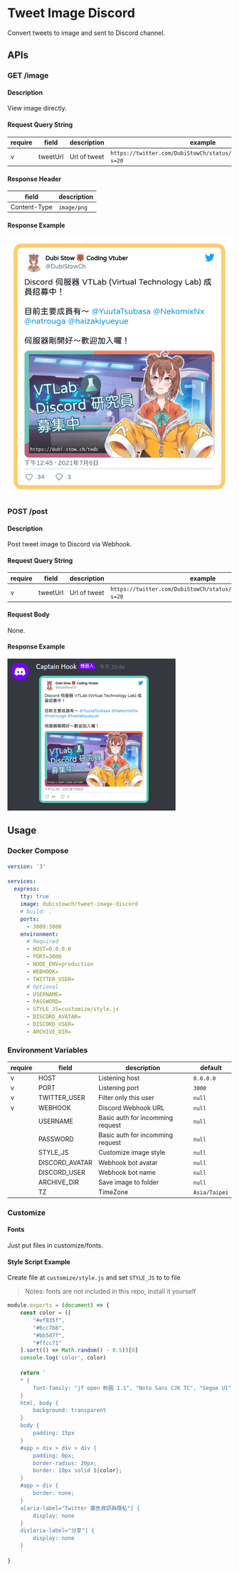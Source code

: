 # Tweet Image Discord
Convert tweets to image and sent to Discord channel.

## APIs
### GET /image
#### Description
View image directly.

#### Request Query String
|require|field|description|example|
|--|--|--|--|
|v|tweetUrl|Url of tweet|`https://twitter.com/DubiStowCh/status/1413787021563232257?s=20`|

#### Response Header
|field|description|
|--|--|
|Content-Type|`image/png`|

#### Response Example
![](/docs/example.png)

### POST /post
#### Description
Post tweet image to Discord via Webhook.

#### Request Query String
|require|field|description|example|
|--|--|--|--|
|v|tweetUrl|Url of tweet|`https://twitter.com/DubiStowCh/status/1413787021563232257?s=20`|

#### Request Body
None.

#### Response Example
![](/docs/example-discord.png)



## Usage
### Docker Compose
```yaml
version: '3'

services:
  express:
    tty: true
    image: dubistowch/tweet-image-discord
    # build: .
    ports:
      - 3000:3000
    environment:
      # Required
      - HOST=0.0.0.0
      - PORT=3000
      - NODE_ENV=production
      - WEBHOOK=
      - TWITTER_USER=
      # Optional
      - USERNAME=
      - PASSWORD=
      - STYLE_JS=customize/style.js
      - DISCORD_AVATAR=
      - DISCORD_USER=
      - ARCHIVE_DIR=

```

### Environment Variables

|require|field|description|default|
|--|--|--|--|
|v|HOST|Listening host|`0.0.0.0`|
|v|PORT|Listening port|`3000`|
|v|TWITTER_USER|Filter only this user|`null`|
|v|WEBHOOK|Discord Webhook URL|`null`|
||USERNAME|Basic auth for incomming request|`null`|
||PASSWORD|Basic auth for incomming request|`null`|
||STYLE_JS|Customize image style|`null`|
||DISCORD_AVATAR|Webhook bot avatar|`null`|
||DISCORD_USER|Webhook bot name|`null`|
||ARCHIVE_DIR|Save image to folder|`null`|
||TZ|TimeZone|`Asia/Taipei`|


### Customize

#### Fonts
Just put files in customize/fonts.


#### Style Script Example
Create file at `customize/style.js` and set `STYLE_JS` to to file

> Notes: fonts are not included in this repo, install it yourself 

```js
module.exports = (document) => {
    const color = ([
        "#ef835f",
        "#6cc7b8",
        "#bb5d7f",
        "#ffcc71"
    ].sort(() => Math.random() - 0.5))[0]
    console.log('color', color)

    return `
    * { 
        font-family: "jf open 粉圓 1.1", "Noto Sans CJK TC", "Segoe UI", Roboto, Helvetica, Arial, sans-serif!important;
    }
    html, body { 
        background: transparent
    }
    body {
        padding: 15px
    }
    #app > div > div > div {
        padding: 0px;
        border-radius: 20px;
        border: 10px solid ${color};
    }
    #app > div {
        border: none;
    }
    a[aria-label="Twitter 廣告資訊與隱私"] {
        display: none
    }
    div[aria-label="分享"] {
        display: none
    }
    `
}

```